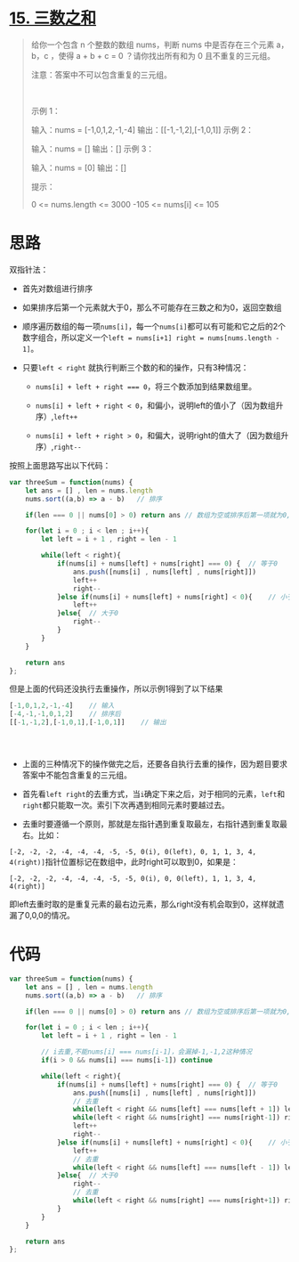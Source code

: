 # [15. 三数之和](https://leetcode.cn/problems/3sum/)

> 给你一个包含 n 个整数的数组 nums，判断 nums 中是否存在三个元素 a，b，c ，使得 a + b + c = 0 ？请你找出所有和为 0 且不重复的三元组。
> 
> 注意：答案中不可以包含重复的三元组。
> 
>  
> 
> 示例 1：
> 
> 输入：nums = [-1,0,1,2,-1,-4]
> 输出：[[-1,-1,2],[-1,0,1]]
> 示例 2：
> 
> 输入：nums = []
> 输出：[]
> 示例 3：
> 
> 输入：nums = [0]
> 输出：[]
>  
> 
> 提示：
> 
> 0 <= nums.length <= 3000
> -105 <= nums[i] <= 105

# 思路

双指针法：

- 首先对数组进行排序

- 如果排序后第一个元素就大于0，那么不可能存在三数之和为0，返回空数组

- 顺序遍历数组的每一项`nums[i]`，每一个`nums[i]`都可以有可能和它之后的2个数字组合，所以定义一个`left = nums[i+1] right = nums[nums.length - 1]`。

- 只要`left < right` 就执行判断三个数的和的操作，只有3种情况：
  
  - `nums[i] + left + right === 0`，将三个数添加到结果数组里。
  
  - `nums[i] + left + right < 0`，和偏小，说明left的值小了（因为数组升序）,`left++`
  
  - `nums[i] + left + right > 0`，和偏大，说明right的值大了（因为数组升序）,`right--`

按照上面思路写出以下代码：

```javascript
var threeSum = function(nums) {
    let ans = [] , len = nums.length
    nums.sort((a,b) => a - b)   // 排序

    if(len === 0 || nums[0] > 0) return ans // 数组为空或排序后第一项就为0,返回[]

    for(let i = 0 ; i < len ; i++){
        let left = i + 1 , right = len - 1

        while(left < right){
            if(nums[i] + nums[left] + nums[right] === 0) {  // 等于0
                ans.push([nums[i] , nums[left] , nums[right]])
                left++
                right--
            }else if(nums[i] + nums[left] + nums[right] < 0){    // 小于0
                left++
            }else{  // 大于0
                right--
            }
        }
    }

    return ans
};
```

但是上面的代码还没执行去重操作，所以示例1得到了以下结果

```javascript
[-1,0,1,2,-1,-4]    // 输入
[-4,-1,-1,0,1,2]    // 排序后
[[-1,-1,2],[-1,0,1],[-1,0,1]]    // 输出





```

- 上面的三种情况下的操作做完之后，还要各自执行去重的操作，因为题目要求答案中不能包含重复的三元组。

- 首先看`left right`的去重方式，当`i`确定下来之后，对于相同的元素，`left`和`right`都只能取一次。索引下次再遇到相同元素时要越过去。

- 去重时要遵循一个原则，那就是左指针遇到重复取最左，右指针遇到重复取最右。比如：

`[-2, -2, -2, -4, -4, -4, -5, -5, 0(i), 0(left), 0, 1, 1, 3, 4, 4(right)]`指针位置标记在数组中，此时right可以取到0，如果是：

`[-2, -2, -2, -4, -4, -4, -5, -5, 0(i), 0, 0(left), 1, 1, 3, 4, 4(right)]`

即left去重时取的是重复元素的最右边元素，那么right没有机会取到0，这样就遗漏了0,0,0的情况。



# 代码

```javascript
var threeSum = function(nums) {
    let ans = [] , len = nums.length
    nums.sort((a,b) => a - b)   // 排序

    if(len === 0 || nums[0] > 0) return ans // 数组为空或排序后第一项就为0,返回[]

    for(let i = 0 ; i < len ; i++){
        let left = i + 1 , right = len - 1

        // i去重,不能nums[i] === nums[i-1]，会漏掉-1,-1,2这种情况
        if(i > 0 && nums[i] === nums[i-1]) continue

        while(left < right){
            if(nums[i] + nums[left] + nums[right] === 0) {  // 等于0
                ans.push([nums[i] , nums[left] , nums[right]])
                // 去重
                while(left < right && nums[left] === nums[left + 1]) left++
                while(left < right && nums[right] === nums[right-1]) right--
                left++
                right--
            }else if(nums[i] + nums[left] + nums[right] < 0){    // 小于0
                left++
                // 去重
                while(left < right && nums[left] === nums[left - 1]) left++
            }else{  // 大于0
                right--
                // 去重
                while(left < right && nums[right] === nums[right+1]) right--
            }
        }
    }

    return ans
};
```
